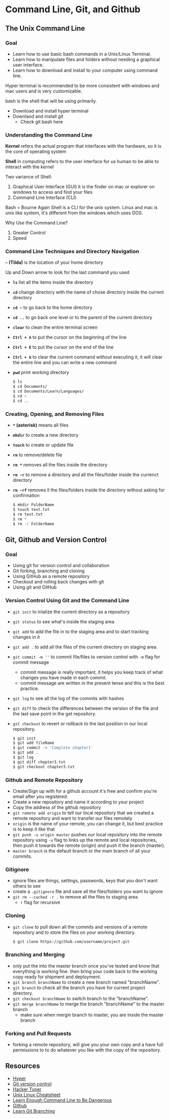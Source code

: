 # Command Line, Git, and Github

## The Unix Command Line

### Goal

- Learn how to use basic bash commands in a Unix/Linux Terminal.
- Learn how to manipulate files and folders without needing a graphical user interface.
- Learn how to download and install to your computer using command line.

Hyper terminal is recommended to be more consistent with windows and mac users and is very customizable.

bash is the shell that will be using primarily.

- Download and install hyper terminal
- Downlaod and install git
  - Check git bash here

### Understanding the Command Line

**Kernel** refers the actual program that interfaces with the hardware, so it is the core of operating system

**Shell** in computing refers to the user interface for us human to be able to interact with the kernel 

Two variance of Shell:

1. Graphical User Interface (GUI) it is the finder on mac or explorer on windows to access and find your files
2. Command Line Interface (CLI)

Bash = Bourne Again Shell is a CLI for the unix system. Linux and mac is unix like system, it's different from the windows which uses DOS.

Why Use the Command Line?

1. Greater Control
2. Speed

### Command Line Techniques and Directory Navigation

**`~` (Tilda)** is the location of your home directory

Up and Down arrow to look for the last command you used 

- **`ls`** list all the items inside the directory
- **`cd`** change directory with the name of chose directory inside the current directory
- **`cd ~`** to go back to the home directory
- **`cd ..`** to go back one level or to the parent of the current directory
- **`clear`** to clean the entire terminal screen
- **`Ctrl + A`** to put the cursor on the beginning of the line
- **`Ctrl + E`** to put the cursor on the end of the line
- **`Ctrl + U`** to clear the current command without executing it, it will clear the entire line and you can write a new command
- **`pwd`** print working directory

  ```sh
  $ ls
  $ cd Documents/
  $ cd Documents/Learn/Languages/
  $ cd ~
  $ cd ..
  ```

### Creating, Opening, and Removing Files

- **`*` (asterisk)** means all files
- **`mkdir`** to create a new directory
- **`touch`** to create or update file
- **`rm`** to remove/delete file
- **`rm *`** removes all the files inside the directory
- **`rm -r`** to remove a directory and all the files/folder inside the currenct directory
- **`rm -rf`** removes ll the files/folders inside the directory without asking for confirmation

  ```sh
  $ mkdir FolderName
  $ touch text.txt
  $ rm text.txt
  $ rm *
  $ rm -r FolderName
  ```


## Git, Github and Version Control

### Goal

- Using git for version control and collaboration
- Git forking, branching and cloning
- Using GitHub as a remote repository
- Checkout and rolling back changes with git
- Using git and GitHub

### Version Control Using Git and the Command Line

- `git init` to inialize the current directory as a repository
- `git status` to see what's inside the staging area
- `git add` to add the file in to the staging area and to start tracking changes in it
- `git add .` to add all the files of the current directory on staging area.
- `git commit -m ''` to commit file/files to version control with `-m` flag for commit message
  - commit message is really important, it helps you keep track of what changes you have made in each commit.
  - commit message are written in the present tense and this is the best practice.
- `git log` to see all the log of the commits with hashes
- `git diff` to check the differences between the version of the file and the last save point in the get repository.
- `git checkout` to revert or rollback to the last position in our local repository.

  ```sh
  $ git init
  $ git add fileName
  $ git commit -m 'Complete chapter1'
  $ git add .
  $ git log
  $ git diff chapter3.txt
  $ git checkout chapter3.txt
  ```

### Github and Remote Repository

- Create/Sign up with for a github account it's free and confirm you're email after you registered.
- Create a new repository and name it according to your project
- Copy the address of the github repository
- `git remote add origin` to tell our local repository that we created a remote repository and want to transfer our files remotely
- `origin` is the name of your remote, you can change it, but best practice is to keep it like that
- `git push -u origin master` pushes our local repository into the remote repository using `-u` flag to links up the remote and local repositories, then push it towards the remote (origin) and push it the branch (master).
- `master branch` is the default branch or the main branch of all your commits.

### Gitignore

- ignore files are things, settings, passwords, keys that you don't want others to see
- create a `.gitignore` file and save all the files/folders you want to ignore
- `git rm --cached -r .` to remove all the files to staging area.
  - `r` flag for recursive

### Cloning

- `git clone`  to pull down all the commits and versions of a remote repository and to store the files on your working directory.

  ```sh
  $ git clone https://github.com/username/project.git
  ```

### Branching and Merging

- only put the into the master branch once you've tested and know that everything is working fine. then bring your code back to the working copy ready for shipment and deployment.
- `git branch branchName` to create a new branch named "branchName".
- `git branch` to check all the branch you have for current project directory.
- `git checkout branchName` to switch branch to the "branchName".
- `git merge branchName` to merge the branch "branchName" to the master branch
  - make sure when mergin branch to master, you are inside the master branch

### Forking and Pull Requests

- forking a remote repository, will give you your own copy and a have full permissions to to do whatever you like with the copy of the repository.


## Resources

- [Hyper](https://hyper.is/)
- [Git version control](https://git-scm.com/)
- [Hacker Typer](http://hackertyper.com/)
- [Unix Linux Cheatsheet](http://cheatsheetworld.com/programming/unix-linux-cheat-sheet/)
- [Learn Enough Command Line to Be Dangerous](https://www.learnenough.com/command-line-tutorial/basics)
- [Github](https://github.com/)
- [Learn Git Branching](https://learngitbranching.js.org/)